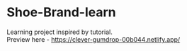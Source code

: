 # Shoe-Brand-learn

Learning project inspired by tutorial.<br>
Preview here - https://clever-gumdrop-00b044.netlify.app/
